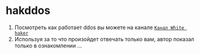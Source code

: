 # hakddos

1. Посмотреть как работает ddos вы можете на канале  [`Канал White haker`](https://www.youtube.com/channel/UCVb-EWszrRl87ppPWcAcyBQ)
2. Используя за то что произойдет отвечать только вам, автор показал только в ознакомлении ...
